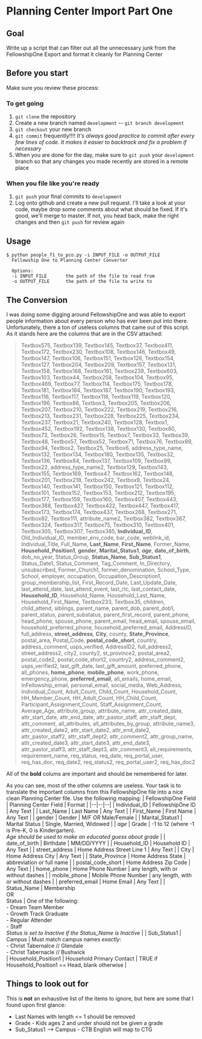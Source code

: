 ﻿# Planning Center Import Part One

## Goal
Write up a script that can filter out all the unnecessary junk from the FellowshipOne Export and format it cleanly for Planning Center
## Before you start
Make sure you review these process:
### To get going
1. `git clone` the repository
2. Create a new branch named `development` -- `git branch development`
3. `git checkout` your new branch
4. `git commit` frequently!!!! 
*It's always good practice to commit after every few lines of code. It makes it easier to backtrack and fix a problem if necessary*
5. When you are done for the day, make sure to `git push` your `development` branch so that any changes you made recently are stored in a remote place

### When you file like you're ready
1. `git push` your final commits to `development`
2. Log onto github and create a new pull request. I'll take a look at your code, maybe drop some comments about what should be fixed. If it's good, we'll merge to master. If not, you head back, make the right changes and then `git push` for review again
## Usage

    $ python people_f1_to_pco.py -i INPUT_FILE -o OUTPUT_FILE
      Fellowship One to Planning Center Converter
  
      Options:
      -i INPUT_FILE 	  the path of the file to read from
      -o OUTPUT_FILE      the path of the file to write to

## The Conversion
I was doing some digging around FellowshipOne and was able to export people information about every person who has ever been put into there. Unfortunately, there a ton of useless columns that came out of this script. As it stands here are the columns that are in the CSV attached:

> Textbox575, Textbox139, Textbox145, Textbox37, Textbox411, Textbox172, Textbox230, Textbox108, Textbox146, Textbox49, Textbox147, Textbox106, Textbox151, Textbox126, Textbox154, Textbox127, Textbox204, Textbox209, Textbox157, Textbox131, Textbox158, Textbox168, Textbox161, Textbox239, Textbox603, Textbox103, Textbox44, Textbox258, Textbox104, Textbox95, Textbox469, Textbox77, Textbox114, Textbox175, Textbox178, Textbox181, Textbox184, Textbox187, Textbox190, Textbox193, Textbox116, Textbox117, Textbox118, Textbox119, Textbox120, Textbox196, Textbox86, Textbox3, Textbox205, Textbox206, Textbox207, Textbox210, Textbox222, Textbox219, Textbox216, Textbox213, Textbox231, Textbox228, Textbox225, Textbox234, Textbox237, Textbox21, Textbox240, Textbox128, Textbox1, Textbox452, Textbox192, Textbox138, Textbox130, Textbox80, Textbox73, Textbox26, Textbox15, Textbox7, Textbox33, Textbox39, Textbox48, Textbox57, Textbox52, Textbox71, Textbox76, Textbox89, Textbox94, Textbox2, Textbox25, Textbox6, address_type_name, Textbox132, Textbox134, Textbox180, Textbox135, Textbox32, Textbox136, Textbox84, Textbox137, Textbox109, Textbox99, Textbox22, address_type_name2, Textbox129, Textbox143, Textbox155, Textbox169, Textbox47, Textbox162, Textbox148, Textbox201, Textbox218, Textbox242, Textbox9, Textbox24, Textbox140, Textbox141, Textbox150, Textbox121, Textbox112, Textbox101, Textbox152, Textbox153, Textbox212, Textbox195, Textbox177, Textbox159, Textbox160, Textbox407, Textbox443, Textbox388, Textbox427, Textbox422, Textbox447, Textbox417, Textbox173, Textbox174, Textbox437, Textbox268, Textbox271, Textbox82, Textbox111, attribute_name2, Textbox382, Textbox367, Textbox324, Textbox317, Textbox75, Textbox310, Textbox401, Textbox305, Textbox307, Textbox385, **Individual_ID**, Old_Individual_ID, member_env_code, bar_code, weblink_id, Individual_Title, Full_Name, **Last_Name**, **First_Name**, Former_Name, **Household_Position1**, **gender**, **Marital_Status1**, ***age***, **date_of_birth**, dob_no_year, Status_Group, **Status_Name**, **Sub_Status1**, Status_Date1, Status_Comment, Tag_Comment, In_Directory, unsubscribed, Former_Church1, former_denomination, School_Type, School, employer, occupation, Occupation_Description1, group_membership_list, First_Record_Date, Last_Update_Date, last_attend_date, last_attend_event, last_rlc, last_contact_date, **Household_ID**, Household_Name, Household_Last_Name, Household_First_Name, Textbox233, Textbox35, children, child_attend, siblings, parent_name, parent_dob, parent_dob1, parent_status, parent_substatus, parent_first_record, parent_phone, head_phone, spouse_phone, parent_email, head_email, spouse_email, household_preferred_phone, household_preferred_email, AddressID, full_address, **street_address**, **City**, county, **State_Province**, postal_area, Postal_Code, **postal_code_short**, country, address_comment, usps_verified, AddressID2, full_address2, street_address2, city2, county2, st_province2, postal_area2, postal_code2, postal_code_short2, country2, address_comment2, usps_verified2, last_gift_date, last_gift_amount, preferred_phone, all_phones, **home_phone**, **mobile_phone**, work_phone, emergency_phone, **preferred_email**, all_emails, home_email, InFellowship_email, personal_email, social_media, Web_Address, Individual_Count, Adult_Count, Child_Count, Household_Count, HH_Member_Count, HH_Adult_Count, HH_Child_Count, Participant_Assignment_Count, Staff_Assignment_Count, Average_Age, attribute_group, attribute_name, attr_created_date, attr_start_date, attr_end_date, attr_pastor_staff, attr_staff_dept, attr_comment, all_attributes, all_attributes_by_group, attribute_name3, attr_created_date2, attr_start_date2, attr_end_date2, attr_pastor_staff2, attr_staff_dept2, attr_comment2, attr_group_name, attr_created_date3, attr_start_date3, attr_end_date3, attr_pastor_staff3, attr_staff_dept3, attr_comment3, all_requirements, requirement_name, req_status, req_date, req_portal_user, req_has_doc, req_date2, req_status2, req_portal_user2, req_has_doc2

All of the **bold** colums are important and should be remembered for later.

As you can see, most of the other columns are useless. Your task is to translate the important columns from this FellowshipOne file into a nice clean Planning Center file. Use the following mapping:
| FellowshipOne Field | Planning Center Field | Format |
|--|--|--|
| Individual_ID | FellowshipOne ID | Any Text |
| Last_Name | Last Name | Any Text |
| First_Name | First Name | Any Text |
| gender | Gender | M/F *OR* Male/Female |
| Marital_Status1 | Marital Status | Single, Married, Widowed |
| *age* | Grade | -1 to 12 (where -1 is Pre-K, 0 is Kindergarten). <br>*Age should be used to make an educated guess about grade* |
| date_of_birth | Birthdate | MM/DD/YYYY |
| Household_ID | Household ID | Any Text |
| street_address | Home Address Street Line 1 | Any Text |
| City | Home Address City | Any Text |
| State_Province | Home Address State | abbreviation or full name |
| postal_code_short | Home Address Zip Code | Any Text |
| home_phone | Home Phone Number | any length, with or without dashes |
| mobile_phone | Mobile Phone Number | any length, with or without dashes |
| preferred_email | Home Email | Any Text |
| Status_Name | Membership<br>OR<BR>Status | One of the following: <br>- Dream Team Member<br>- Growth Track Graduate<br>- Regular Attender<br>- Staff<br>*Status is set to Inactive if the Status_Name is Inactive* |
| Sub_Status1 | Campus | Must match campus names _exactly_: <br> - Christ Tabernalce // Glendale <br>- Christ Tabernacle // Bushwick <br>
| Household_Position1 | Household Primary Contact | TRUE if Household_Position1 == Head, blank otherwise |

## Things to look out for

This is **not** an exhaustive list of the items to ignore, but here are some that I found upon first glance:
- Last Names with length <= 1 should be removed
- Grade - Kids ages 2 and under should not be given a grade
- Sub_Status1 --> Campus - CTB English will map to CTG